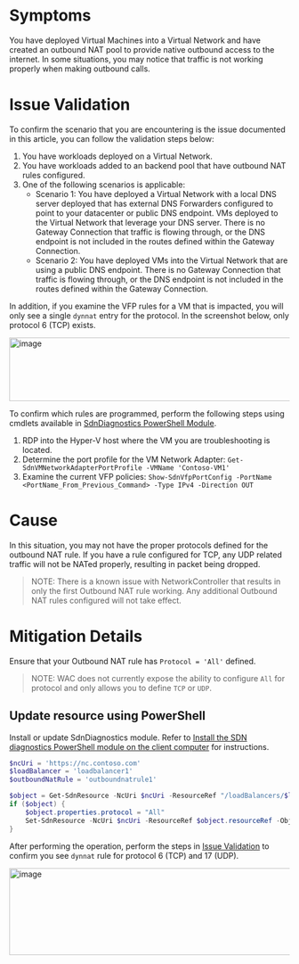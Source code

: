 # Symptoms
You have deployed Virtual Machines into a Virtual Network and have created an outbound NAT pool to provide native outbound access to the internet. 
In some situations, you may notice that traffic is not working properly when making outbound calls.

# Issue Validation
To confirm the scenario that you are encountering is the issue documented in this article, you can follow the validation steps below:
1. You have workloads deployed on a Virtual Network.
2. You have workloads added to an backend pool that have outbound NAT rules configured.
3. One of the following scenarios is applicable:
    - Scenario 1: You have deployed a Virtual Network with a local DNS server deployed that has external DNS Forwarders configured to point to your datacenter or public DNS endpoint. VMs deployed to the Virtual Network that 
leverage your DNS server. There is no Gateway Connection that traffic is flowing through, or the DNS endpoint is not included in the routes defined within the Gateway Connection.
    - Scenario 2: You have deployed VMs into the Virtual Network that are using a public DNS endpoint. There is no Gateway Connection that traffic is flowing through, or the DNS endpoint is not included in the routes defined within the Gateway Connection.

In addition, if you examine the VFP rules for a VM that is impacted, you will only see a single `dynnat` entry for the protocol. In the screenshot below, only protocol 6 (TCP) exists.

<img width="998" height="114" alt="image" src="https://github.com/user-attachments/assets/18c03b2a-440e-4c34-b508-48d3dcf213d7" />

To confirm which rules are programmed, perform the following steps using cmdlets available in [SdnDiagnostics PowerShell Module]().
1. RDP into the Hyper-V host where the VM you are troubleshooting is located.
2. Determine the port profile for the VM Network Adapter: `Get-SdnVMNetworkAdapterPortProfile -VMName 'Contoso-VM1'`
3. Examine the current VFP policies: `Show-SdnVfpPortConfig -PortName <PortName_From_Previous_Command> -Type IPv4 -Direction OUT`

# Cause
In this situation, you may not have the proper protocols defined for the outbound NAT rule. If you have a rule configured for TCP, any UDP related traffic will not be NATed properly, resulting in packet being dropped. 

> NOTE: There is a known issue with NetworkController that results in only the first Outbound NAT rule working. Any additional Outbound NAT rules configured will not take effect.

# Mitigation Details
Ensure that your Outbound NAT rule has `Protocol = 'All'` defined. 
> NOTE: WAC does not currently expose the ability to configure `All` for protocol and only allows you to define `TCP` or `UDP`. 

## Update resource using PowerShell
Install or update SdnDiagnostics module. Refer to [Install the SDN diagnostics PowerShell module on the client computer](https://learn.microsoft.com/en-us/azure/azure-local/manage/sdn-log-collection#install-the-sdn-diagnostics-powershell-module-on-the-client-computer) for instructions.

```powershell
$ncUri = 'https://nc.contoso.com'
$loadBalancer = 'loadbalancer1'
$outboundNatRule = 'outboundnatrule1'

$object = Get-SdnResource -NcUri $ncUri -ResourceRef "/loadBalancers/$loadBalancer/outboundNatRules/$outboundNatRule"
if ($object) {
    $object.properties.protocol = "All"
    Set-SdnResource -NcUri $ncUri -ResourceRef $object.resourceRef -Object $object
}
```

After performing the operation, perform the steps in [Issue Validation](#issue-validation) to confirm you see `dynnat` rule for protocol 6 (TCP) and 17 (UDP).

<img width="1002" height="156" alt="image" src="https://github.com/user-attachments/assets/029b9bf5-1ce8-415d-86b6-ab120424e7f0" />





